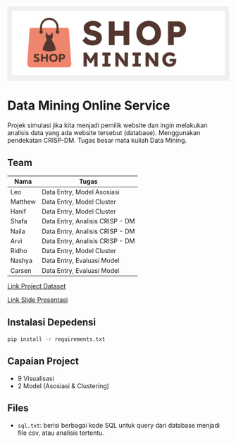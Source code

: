 <div style="background-color: #f0f0f0; padding: 10px; display: inline-block;">
  <img src="images/logo_shopmining.png" alt="Logo Shopmining" />
</div>

# Data Mining Online Service
Projek simulasi jika kita menjadi pemilik website dan ingin melakukan analisis data yang ada website tersebut (database). Menggunakan pendekatan CRISP-DM. Tugas besar mata kuliah Data Mining.

## Team
| Nama     | Tugas                                |
|----------|--------------------------------------|
| Leo      | Data Entry, Model Asosiasi      |
| Matthew  | Data Entry, Model Cluster       |
| Hanif    | Data Entry, Model Cluster       |
| Shafa    | Data Entry, Analisis CRISP - DM |
| Naila    | Data Entry, Analisis CRISP - DM |
| Arvi     | Data Entry, Analisis CRISP - DM |
| Ridho    | Data Entry, Model Cluster       |
| Nashya   | Data Entry, Evaluasi Model      |
| Carsen   | Data Entry, Evaluasi Model      |

[Link Project Dataset](https://docs.google.com/spreadsheets/d/1bbRVhnfwOmIa0C_dv0STHrSnKg-O4HiISMuFjkj4mQY/edit?usp=sharing)

[Link Slide Presentasi](https://www.canva.com/design/DAGnD0r8dDw/tLF3cwC0yBFhN0-Lko3hVQ/edit?utm_content=DAGnD0r8dDw&utm_campaign=designshare&utm_medium=link2&utm_source=sharebutton)

## Instalasi Depedensi
```bash
pip install -r requirements.txt
```

## Capaian Project
- 9 Visualisasi
- 2 Model (Asosiasi & Clustering)

## Files
- `sql.txt`: berisi berbagai kode SQL untuk query dari database menjadi file csv, atau analisis tertentu.